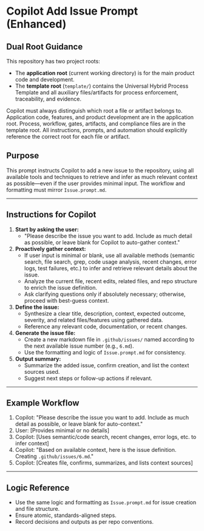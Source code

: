 

# Copilot Add Issue Prompt (Enhanced)

## Dual Root Guidance
This repository has two project roots:
- The **application root** (current working directory) is for the main product code and development.
- The **template root** (`template/`) contains the Universal Hybrid Process Template and all auxiliary files/artifacts for process enforcement, traceability, and evidence.

Copilot must always distinguish which root a file or artifact belongs to. Application code, features, and product development are in the application root. Process, workflow, gates, artifacts, and compliance files are in the template root. All instructions, prompts, and automation should explicitly reference the correct root for each file or artifact.

## Purpose
This prompt instructs Copilot to add a new issue to the repository, using all available tools and techniques to retrieve and infer as much relevant context as possible—even if the user provides minimal input. The workflow and formatting must mirror `Issue.prompt.md`.

---

## Instructions for Copilot
1. **Start by asking the user:**
   - "Please describe the issue you want to add. Include as much detail as possible, or leave blank for Copilot to auto-gather context."
2. **Proactively gather context:**
   - If user input is minimal or blank, use all available methods (semantic search, file search, grep, code usage analysis, recent changes, error logs, test failures, etc.) to infer and retrieve relevant details about the issue.
   - Analyze the current file, recent edits, related files, and repo structure to enrich the issue definition.
   - Ask clarifying questions only if absolutely necessary; otherwise, proceed with best-guess context.
3. **Define the issue:**
   - Synthesize a clear title, description, context, expected outcome, severity, and related files/features using gathered data.
   - Reference any relevant code, documentation, or recent changes.
4. **Generate the issue file:**
   - Create a new markdown file in `.github/issues/` named according to the next available issue number (e.g., `6.md`).
   - Use the formatting and logic of `Issue.prompt.md` for consistency.
5. **Output summary:**
   - Summarize the added issue, confirm creation, and list the context sources used.
   - Suggest next steps or follow-up actions if relevant.

---

## Example Workflow
1. Copilot: "Please describe the issue you want to add. Include as much detail as possible, or leave blank for auto-context."
2. User: [Provides minimal or no details]
3. Copilot: [Uses semantic/code search, recent changes, error logs, etc. to infer context]
4. Copilot: "Based on available context, here is the issue definition. Creating `.github/issues/6.md`."
5. Copilot: [Creates file, confirms, summarizes, and lists context sources]

---

## Logic Reference
- Use the same logic and formatting as `Issue.prompt.md` for issue creation and file structure.
- Ensure atomic, standards-aligned steps.
- Record decisions and outputs as per repo conventions.
